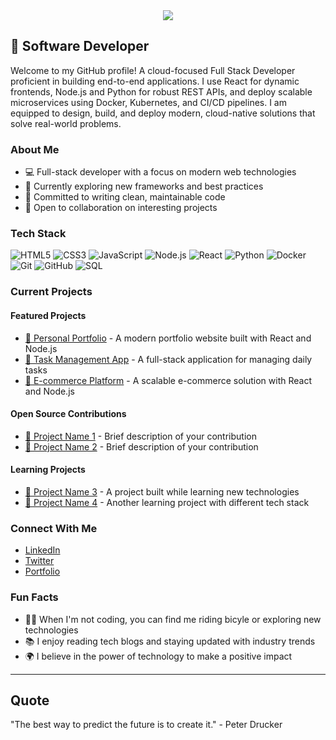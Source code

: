<div align="center">
    <img src ="https://capsule-render.vercel.app/api?type=venom&height=300&color=gradient&text=Carlos%20Araujo&reversal=false&descAlign=39&descAlignY=10&textBg=false&fontAlignY=50">
</div>

## 🚀 Software Developer

Welcome to my GitHub profile! A cloud-focused Full Stack Developer proficient in building end-to-end applications. I use React for dynamic frontends, Node.js and Python for robust REST APIs, and deploy scalable microservices using Docker, Kubernetes, and CI/CD pipelines. I am equipped to design, build, and deploy modern, cloud-native solutions that solve real-world problems.

### About Me

- 💻 Full-stack developer with a focus on modern web technologies
- 🌱 Currently exploring new frameworks and best practices
- 🎯 Committed to writing clean, maintainable code
- 🤝 Open to collaboration on interesting projects

### Tech Stack

![HTML5](https://img.shields.io/badge/HTML5-E34F26?style=for-the-badge&logo=html5&logoColor=white&scale=2)
![CSS3](https://img.shields.io/badge/CSS3-1572B6?style=for-the-badge&logo=css3&logoColor=white&scale=2)
![JavaScript](https://img.shields.io/badge/JavaScript-F7DF1E?style=for-the-badge&logo=javascript&logoColor=black&scale=2)
![Node.js](https://img.shields.io/badge/Node.js-339933?style=for-the-badge&logo=nodedotjs&logoColor=white&scale=2)
![React](https://img.shields.io/badge/React-20232A?style=for-the-badge&logo=react&logoColor=61DAFB&scale=2)
![Python](https://img.shields.io/badge/Python-3776AB?style=for-the-badge&logo=python&logoColor=white&scale=2)
![Docker](https://img.shields.io/badge/Docker-2496ED?style=for-the-badge&logo=docker&logoColor=white&scale=2)
![Git](https://img.shields.io/badge/Git-F05032?style=for-the-badge&logo=git&logoColor=white&scale=2)
![GitHub](https://img.shields.io/badge/GitHub-100000?style=for-the-badge&logo=github&logoColor=white&scale=2)
![SQL](https://img.shields.io/badge/SQL-4479A1?style=for-the-badge&logo=mysql&logoColor=white&scale=2)

### Current Projects

#### Featured Projects

- [🔗 Personal Portfolio](https://github.com/carlos-araujo-aus/portfolio) - A modern portfolio website built with React and Node.js
- [🔗 Task Management App](https://github.com/carlos-araujo-aus/task-manager) - A full-stack application for managing daily tasks
- [🔗 E-commerce Platform](https://github.com/carlos-araujo-aus/ecommerce) - A scalable e-commerce solution with React and Node.js

#### Open Source Contributions

- [🔗 Project Name 1](https://github.com/organization/project1) - Brief description of your contribution
- [🔗 Project Name 2](https://github.com/organization/project2) - Brief description of your contribution

#### Learning Projects

- [🔗 Project Name 3](https://github.com/carlos-araujo-aus/learning-project) - A project built while learning new technologies
- [🔗 Project Name 4](https://github.com/carlos-araujo-aus/another-project) - Another learning project with different tech stack

### Connect With Me

- [LinkedIn](https://linkedin.com/in/your-profile)
- [Twitter](https://twitter.com/your-handle)
- [Portfolio](https://your-portfolio.com)

### Fun Facts

- 🚵‍♂️ When I'm not coding, you can find me riding bicyle or exploring new technologies
- 📚 I enjoy reading tech blogs and staying updated with industry trends
- 🌍 I believe in the power of technology to make a positive impact

---

## Quote

"The best way to predict the future is to create it." - Peter Drucker
